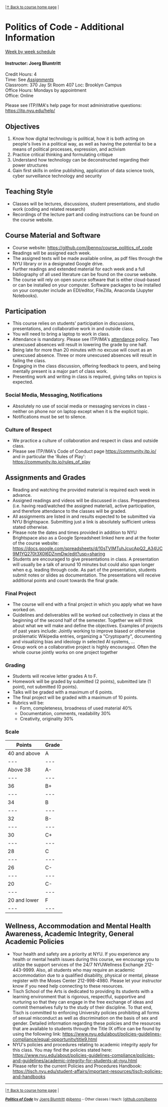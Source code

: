 <sup>|[&uarr; Back to course home page](/README.md) |</sup>
# Politics of Code - Additional Information

[Week by week schedule](/README.md/#schedule)

#### Instructor: Joerg Blumtritt

Credit Hours: 4   
Time: See [_Assignments_](#assignments)  
Classroom: 370 Jay St Room 407 Loc: Brooklyn Campus  
Office Hours: Mondays by appointment  
Office: Online 

Please see ITP/IMA's help page for most administrative questions:
https://itp.nyu.edu/help/

## Objectives

1. Know how digital technology is political, how it is both acting on people's lives in a political way, as well as having the potential to be a means of political processes, expression, and activism
2. Practice critical thinking and formulating critique
3. Understand how technology can be deconstructed regarding their power structures
4. Gain first skills in online publishing, application of data science tools, cyber surveillance technology and security

## Teaching Style

- Classes will be lectures, discussions, student presentations, and studio work (coding and related research)
- Recordings of the lecture part and coding instructions can be found on the course website.

## Course Material and Software

- Course website: <https://github.com/jbenno/course_politics_of_code>
- Readings will be assigned each week.
- The assigned texts will be made available online, as pdf files through the NYU library or in a designated Google drive.
- Further readings and extended material for each week and a full bibliography of all used literature can be found on the course website.
- The course will rely on open source software that is either cloud-based or can be installed on your computer. Software packages to be installed on your computer include an EDI/editor, FileZilla, Anaconda (Jupyter Notebooks).

## Participation

- This course relies on students' participation in discussions, presentations, and collaborative work in and outside class.
- You will need to bring a laptop to work in class.
- Attendance is mandatory. Please see ITP/IMA's [attendance](https://itp.nyu.edu/help/itp-ima-class-attendance-policy/) policy. Two unexcused absences will result in lowering the grade by one half.
- Being late for more than 20 minutes with no excuse will count as an unexcused absence. Three or more unexcused absences will result in failing the class.
- Engaging in the class discussion, offering feedback to peers, and being mentally present is a major part of class work.
- Presenting work and writing in class is required, giving talks on topics is expected.

### Social Media, Messaging, Notifications

- Absolutely no use of social media or messaging services in class - neither on phone nor on laptop except when it is the explicit topic.
- Notifications must be set to silence.

### Culture of Respect

- We practice a culture of collaboration and respect in class and outside class.
- Please see ITP/IMA's Code of Conduct page <https://community.itp.io/> and in particular the 'Rules of Play': <https://community.itp.io/rules_of_play>

## Assignments and Grades

- Reading and watching the provided material is required each week in advance.
- Assigned readings and videos will be discussed in class. Preparedness (i.e. having read/watched the assigned material), active participation, and therefore attendance to the classes will be graded.
- All assignments are listed in and results expected to be submitted via NYU Brightspace. Submitting just a link is absolutely sufficient unless stated otherwise.
- Please note the dates and times provided in addition to NYU Brightspace also as a Google Spreadsheet linked here and at the footer of the course website: <https://docs.google.com/spreadsheets/d/10sTVIMTuhJcucApQ2_A34UC9M1YQ270t3X0l6DZnmDw/edit?usp=sharing>
- Students are encouraged to give presentations in class. A presentation will usually be a talk of around 10 minutes but could also span longer when e.g. leading through code. As part of the presentation, students submit notes or slides as documentation. The presentations will receive additional points and count towards the final grade.

### Final Project

- The course will end with a final project in which you apply what we have worked on.
- Guidelines and deliverables will be worked out collectively in class at the beginning of the second half of the semester. Together we will think about what we will make and define the objectives. Examples of projects of past years include: Jointly working to improve biased or otherwise problematic Wikipedia entries, organizing a "Cryptoparty", documenting and visualizing bias and ideology in selected AI systems, …
- Group work on a collaborative project is highly encouraged. Often the whole course jointly works on one project together

### Grading

- Students will receive letter grades A to F.
- Homework will be graded by submitted (2 points), submitted late (1 point), not submitted (0 points).
- Talks will be graded with a maximum of 6 points.
- The final project will be graded with a maximum of 10 points.
- Rubrics will be:
  - Form, completeness, broadness of used material 40%
  - Documentation, comments, readability 30%
  - Creativity, originality 30%

### Scale

| **Points** | **Grade** |
| --- | --- |
| 40 and above | A   |
| --- | --- |
| Above 38 | A-  |
| --- | --- |
| 36  | B+  |
| --- | --- |
| 34  | B   |
| --- | --- |
| 32  | B-  |
| --- | --- |
| 30  | C+  |
| --- | --- |
| 28  | C   |
| --- | --- |
| 26  | C-  |
| --- | --- |
| 20  | C-  |
| --- | --- |
| 20 and lower | F   |
| --- | --- |

## Wellness, Accommodation and Mental Health Awareness, Academic Integrity, General Academic Policies

- Your health and safety are a priority at NYU. If you experience any health or mental health issues during this course, we encourage you to utilize the support services of the 24/7 NYUWellness Exchange 212-443-9999. Also, all students who may require an academic accommodation due to a qualified disability, physical or mental, please register with the Moses Center 212-998-4980. Please let your instructor know if you need help connecting to these resources.
- Tisch School of the Arts is dedicated to providing its students with a learning environment that is rigorous, respectful, supportive and nurturing so that they can engage in the free exchange of ideas and commit themselves fully to the study of their discipline. To that end, Tisch is committed to enforcing University policies prohibiting all forms of sexual misconduct as well as discrimination on the basis of sex and gender. Detailed information regarding these policies and the resources that are available to students through the Title IX office can be found by using the following link: <https://www.nyu.edu/about/policies-guidelines-compliance/equal-opportunity/title9.html>
- NYU's policies and procedures relating to academic integrity apply for this class. You may find the policies stated here: <https://www.nyu.edu/about/policies-guidelines-compliance/policies-and-guidelines/academic-integrity-for-students-at-nyu.html>
- Please refer to the current Policies and Procedures Handbook: <https://tisch.nyu.edu/student-affairs/important-resources/tisch-policies-and-handbooks>
  
***
<sup>|[&uarr; Back to course home page](/README.md) |</sup>

<sup> ***[Politics of Code](/README.md)*** by [Joerg Blumtritt](https://jbenno.net) [@jbenno](https://twitter.com/jbenno) - Other classes I teach: [[github.com/jbenno](https://github.com/jbenno/teaching/)</sup>

